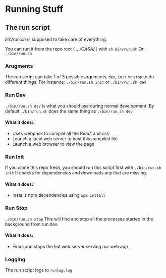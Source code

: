 # Running Stuff
## The run script
_bin/run.sh_ is supposed to take care of everything.

You can run it from the repo root ( _.../CASA/_ ) with `sh bin/run.sh` 
Or `./bin/run.sh`

### Arugments
The run script can take 1 of 3 possible arguments, `dev`, `init` or `stop` to do different things. For instance: `./bin/run.sh init` or `./bin/run.sh dev`

### Run Dev
`./bin/run.sh dev` is what you should use during normal development. By default `./bin/run.sh` does the same thing as `./bin/run.sh dev`
#### What it does:
* Uses webpack to compile all the React and css
* Launch a local web server to host this compiled file
* Launch a web browser to view the page

### Run Init
If you clone this repo fresh, you should run this script first with `./bin/run.sh init` It checks for dependencies and downloads any that are missing.
#### What it does:
* Installs npm dependencies using `npm install`

### Run Stop
`./bin/run.sh stop` This will find and stop all the processes started in the background from run dev.
#### What it does:
* Finds and stops the hot web server serving our web app

### Logging
The run script logs to `runlog.log`
